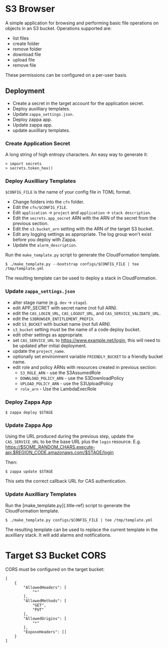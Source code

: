 S3 Browser
==========

A simple application for browsing and performing basic file operations
on objects in an S3 bucket. Operations supported are:

-   list files
-   create folder
-   remove folder
-   download file
-   upload file
-   remove file

These permissions can be configured on a per-user basis.

Deployment
----------

-   Create a secret in the target account for the application secret.
-   Deploy auxilliary templates.
-   Update `zappa_settings.json`.
-   Deploy zappa app.
-   Update zappa app.
-   update auxilliary templates.

### Create Application Secret

A long string of high entropy characters. An easy way to generate it:

``` {.python}
> import secrets
> secrets.token_hex()
```

### Deploy Auxilliary Templates

`$CONFIG_FILE` is the name of your config file in TOML format.

-   Change folders into the `cfn` folder.
-   Edit the `cfn/$CONFIG_FILE`.
-   Edit `application` → `project` and `application` →
    `stack description`.
-   Edit the `secrets.app_secret` ARN with the ARN of the secret from
    the previous section.
-   Edit the `s3.bucket_arn` setting with the ARN of the target S3
    bucket.
-   Edit any logging settings as appropriate. The log group won\'t exist
    before you deploy with Zappa.
-   Update the `alarm_description`.

Run the `make_template.py` script to generate the CloudFormation
template.

``` {.sh}
$ ./make_template.py --bootstrap configs/$CONFIG_FILE | tee /tmp/template.yml
```

The resulting template can be used to deploy a stack in CloudFormation.

### Update `zappa_settings.json`

-   alter stage name (e.g. `dev` → `stage`).
-   edit APP\_SECRET with secret name (not full ARN).
-   edit the `CAS_LOGIN_URL`, `CAS_LOGOUT_URL`, and
    `CAS_SERVICE_VALIDATE_URL`.
-   edit the `S3BROWSER_ENTITLEMENT_PREFIX`.
-   edit `S3_BUCKET` with bucket name (not full ARN).
-   `s3_bucket` setting must be the name of a code deploy bucket.
-   edit other settings as appropriate.
-   set `CAS_SERVICE_URL` to <https://www.example.net/login>, this will
    need to be updated after initial deployment.
-   update the `project_name`.
-   optionally set environment variable `FRIENDLY_BUCKET` to a friendly
    bucket name.
-   edit role and policy ARNs with resources created in previous
    section:
    -   `S3_ROLE_ARN` - use the S3AssumedRole
    -   `DOWNLOAD_POLICY_ARN` - use the S3DownloadPolicy
    -   `UPLOAD_POLICY_ARN` - use the S3UploadPolicy
    -   `role_arn` - Use the LambdaExecRole

### Deploy Zappa App

``` {.sh}
$ zappa deploy $STAGE
```

### Update Zappa App

Using the URL produced during the previous step, update the
`CAS_SERVICE_URL` to be the base URL plus the `login` resource. E.g.
<https://$SOME_RANDOM_CHARS.execute-api.$REGION_CODE.amazonaws.com/$STAGE/login>

Then:

``` {.sh}
$ zappa update $STAGE
```

This sets the correct callback URL for CAS authentication.

### Update Auxilliary Templates

Run the [make\_template.py]{.title-ref} script to generate the
CloudFormation template.

``` {.sh}
$ ./make_template.py configs/$CONFIG_FILE | tee /tmp/template.yml
```

The resulting template can be used to replace the current template in
the auxilliary stack. It will add alarms and notifications.

Target S3 Bucket CORS
=====================

CORS must be configured on the target bucket:

``` {.json}
[
    {
        "AllowedHeaders": [
            "*"
        ],
        "AllowedMethods": [
            "GET",
            "PUT"
        ],
        "AllowedOrigins": [
            "*"
        ],
        "ExposeHeaders": []
    }
]
```
